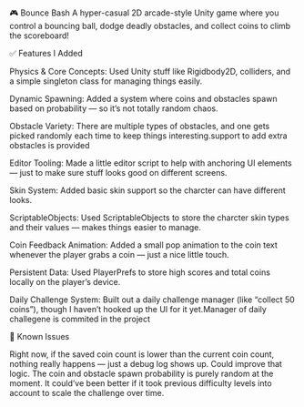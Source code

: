 🎮 Bounce Bash
A hyper-casual 2D arcade-style Unity game where you control a bouncing ball, dodge deadly obstacles, and collect coins to climb the scoreboard!

✅ Features I Added

Physics & Core Concepts: Used Unity stuff like Rigidbody2D, colliders, and a simple singleton class for managing things easily.

Dynamic Spawning: Added a system where coins and obstacles spawn based on probability — so it’s not totally random chaos.

Obstacle Variety: There are multiple types of obstacles, and one gets picked randomly each time to keep things interesting.support to add extra obstacles is provided

Editor Tooling: Made a little editor script to help with anchoring UI elements — just to make sure stuff looks good on different screens.

Skin System: Added basic skin support so the charcter can have different looks.

ScriptableObjects: Used ScriptableObjects to store the charcter skin types and their values — makes things easier to manage.

Coin Feedback Animation: Added a small pop animation to the coin text whenever the player grabs a coin — just a nice little touch.

Persistent Data: Used PlayerPrefs to store high scores and total coins locally on the player’s device.

Daily Challenge System: Built out a daily challenge manager (like “collect 50 coins”), though I haven’t hooked up the UI for it yet.Manager of daily challegene is commited in the project


🐞 Known Issues

Right now, if the saved coin count is lower than the current coin count, nothing really happens — just a debug log shows up. Could improve that logic.
The coin and obstacle spawn probability is purely random at the moment. It could’ve been better if it took previous difficulty levels into account to scale the challenge over time.
